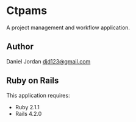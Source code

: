 Ctpams
================

A project management and workflow application.

Author
-----------

Daniel Jordan
djd123@gmail.com

Ruby on Rails
-------------

This application requires:

- Ruby 2.1.1
- Rails 4.2.0

